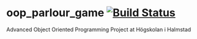 # oop_parlour_game   [![Build Status](https://travis-ci.org/l0renor/oop_parlour_game.svg?branch=master)](https://travis-ci.org/l0renor/oop_parlour_game)
Advanced Object Oriented Programming Project at Högskolan i Halmstad
